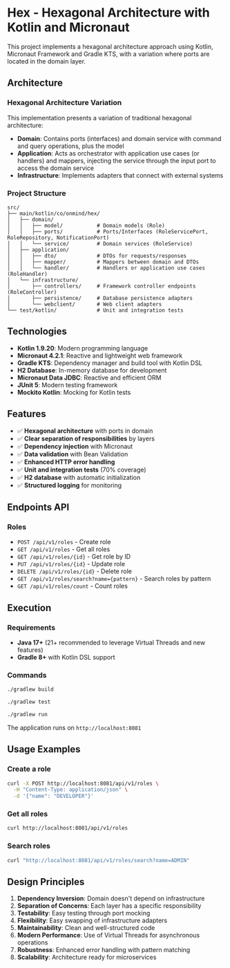 # Hex - Hexagonal Architecture with Kotlin and Micronaut

This project implements a hexagonal architecture approach using Kotlin, Micronaut Framework and Gradle KTS, with a variation where ports are located in the domain layer.

## Architecture

### Hexagonal Architecture Variation

This implementation presents a variation of traditional hexagonal architecture:

- **Domain**: Contains ports (interfaces) and domain service with command and query operations, plus the model
- **Application**: Acts as orchestrator with application use cases (or handlers) and mappers, injecting the service through the input port to access the domain service
- **Infrastructure**: Implements adapters that connect with external systems

### Project Structure

```
src/
├── main/kotlin/co/onmind/hex/
│   ├── domain/
│   │   ├── model/           # Domain models (Role)
│   │   ├── ports/           # Ports/Interfaces (RoleServicePort, RoleRepository, NotificationPort)
│   │   └── service/         # Domain services (RoleService)
│   ├── application/
│   │   ├── dto/             # DTOs for requests/responses
│   │   ├── mapper/          # Mappers between domain and DTOs
│   │   └── handler/         # Handlers or application use cases (RoleHandler)
│   └── infrastructure/
│       ├── controllers/     # Framework controller endpoints (RoleController)
│       ├── persistence/     # Database persistence adapters
│       └── webclient/       # Web client adapters
└── test/kotlin/             # Unit and integration tests
```

## Technologies

- **Kotlin 1.9.20**: Modern programming language
- **Micronaut 4.2.1**: Reactive and lightweight web framework
- **Gradle KTS**: Dependency manager and build tool with Kotlin DSL
- **H2 Database**: In-memory database for development
- **Micronaut Data JDBC**: Reactive and efficient ORM
- **JUnit 5**: Modern testing framework
- **Mockito Kotlin**: Mocking for Kotlin tests

## Features

- ✅ **Hexagonal architecture** with ports in domain
- ✅ **Clear separation of responsibilities** by layers
- ✅ **Dependency injection** with Micronaut
- ✅ **Data validation** with Bean Validation
- ✅ **Enhanced HTTP error handling**
- ✅ **Unit and integration tests** (70% coverage)
- ✅ **H2 database** with automatic initialization
- ✅ **Structured logging** for monitoring

## Endpoints API

### Roles
- `POST /api/v1/roles` - Create role
- `GET /api/v1/roles` - Get all roles
- `GET /api/v1/roles/{id}` - Get role by ID
- `PUT /api/v1/roles/{id}` - Update role
- `DELETE /api/v1/roles/{id}` - Delete role
- `GET /api/v1/roles/search?name={pattern}` - Search roles by pattern
- `GET /api/v1/roles/count` - Count roles

## Execution

### Requirements
- **Java 17+** (21+ recommended to leverage Virtual Threads and new features)
- **Gradle 8+** with Kotlin DSL support

### Commands

```bash
./gradlew build

./gradlew test

./gradlew run
```

The application runs on `http://localhost:8081`

## Usage Examples

### Create a role
```bash
curl -X POST http://localhost:8081/api/v1/roles \
  -H "Content-Type: application/json" \
  -d '{"name": "DEVELOPER"}'
```

### Get all roles
```bash
curl http://localhost:8081/api/v1/roles
```

### Search roles
```bash
curl "http://localhost:8081/api/v1/roles/search?name=ADMIN"
```

## Design Principles

1. **Dependency Inversion**: Domain doesn't depend on infrastructure
2. **Separation of Concerns**: Each layer has a specific responsibility
3. **Testability**: Easy testing through port mocking
4. **Flexibility**: Easy swapping of infrastructure adapters
5. **Maintainability**: Clean and well-structured code
6. **Modern Performance**: Use of Virtual Threads for asynchronous operations
7. **Robustness**: Enhanced error handling with pattern matching
8. **Scalability**: Architecture ready for microservices

<!--
## Java 21 Features Implemented

### Virtual Threads Example:
```kotlin
// Asynchronous notification without blocking the main thread
Thread.startVirtualThread {
    try {
        notificationPort.notifyRoleCreated(savedRole)
    } catch (e: Exception) {
        println("Failed to send notification: ${e.message}")
    }
}
```

### Pattern Matching Example:
```kotlin
// Elegant handling of multiple exception types
when (e) {
    is RoleNotFoundException -> HttpResponse.notFound()
    is RoleAlreadyExistsException -> HttpResponse.status(HttpStatus.CONFLICT)
    is SystemRoleException -> HttpResponse.status(HttpStatus.FORBIDDEN)
    else -> HttpResponse.serverError()
}
```
-->